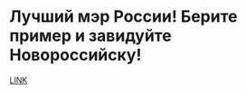 # Лучший мэр России! Берите пример и завидуйте Новороссийску!



[LINK](https://varlamov.ru/3134299.html)